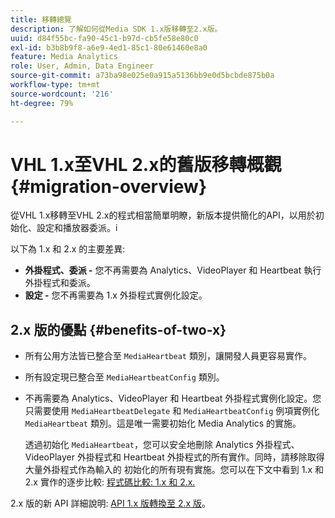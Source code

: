 ```yaml
---
title: 移轉總覽
description: 了解如何從Media SDK 1.x版移轉至2.x版。
uuid: d84f55bc-fa90-45c1-b97d-cb5fe58e80c0
exl-id: b3b8b9f8-a6e9-4ed1-85c1-80e61460e8a0
feature: Media Analytics
role: User, Admin, Data Engineer
source-git-commit: a73ba98e025e0a915a5136bb9e0d5bcbde875b0a
workflow-type: tm+mt
source-wordcount: '216'
ht-degree: 79%

---
```


# VHL 1.x至VHL 2.x的舊版移轉概觀 {#migration-overview}

從VHL 1.x移轉至VHL 2.x的程式相當簡單明瞭，新版本提供簡化的API，以用於初始化、設定和播放器委派。i

以下為 1.x 和 2.x 的主要差異:

* **外掛程式、委派 -** 您不再需要為 Analytics、VideoPlayer 和 Heartbeat 執行外掛程式和委派。
* **設定 -** 您不再需要為 1.x 外掛程式實例化設定。

## 2.x 版的優點 {#benefits-of-two-x}

* 所有公用方法皆已整合至 `MediaHeartbeat` 類別，讓開發人員更容易實作。
* 所有設定現已整合至 `MediaHeartbeatConfig` 類別。
* 不再需要為 Analytics、VideoPlayer 和 Heartbeat 外掛程式實例化設定。您只需要使用 `MediaHeartbeatDelegate` 和 `MediaHeartbeatConfig` 例項實例化 `MediaHeartbeat` 類別。這是唯一需要初始化 Media Analytics 的實施。

   透過初始化 `MediaHeartbeat`，您可以安全地刪除 Analytics 外掛程式、VideoPlayer 外掛程式和 Heartbeat 外掛程式的所有實作。同時，請移除取得大量外掛程式作為輸入的 初始化的所有現有實施。您可以在下文中看到 1.x 和 2.x 實作的逐步比較: [程式碼比較: 1.x 和 2.x.](./code-comparison-1x-2x.md)

2.x 版的新 API 詳細說明: [API 1.x 版轉換至 2.x 版](./1x-2x-api-change.md)。
